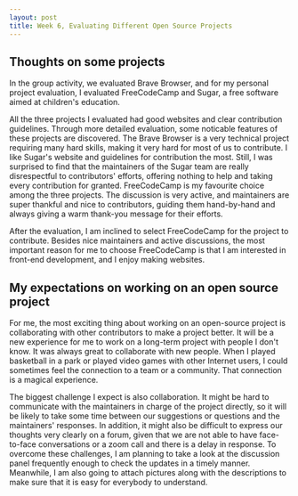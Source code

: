 ```yaml
---
layout: post
title: Week 6, Evaluating Different Open Source Projects
---
```



## Thoughts on some projects


In the group activity, we evaluated Brave Browser, and for my personal project evaluation, I evaluated FreeCodeCamp and Sugar, a free software aimed at children's education.

All the three projects I evaluated had good websites and clear contribution guidelines. Through more detailed evaluation, some noticable features of these projects are discovered. <!--more-->The Brave Browser is a very technical project requiring many hard skills, making it very hard for most of us to contribute. I like Sugar's website and guidelines for contribution the most. Still, I was surprised to find that the maintainers of the Sugar team are really disrespectful to contributors' efforts, offering nothing to help and taking every contribution for granted. FreeCodeCamp is my favourite choice among the three projects. The discussion is very active, and maintainers are super thankful and nice to contributors, guiding them hand-by-hand and always giving a warm thank-you message for their efforts.

After the evaluation, I am inclined to select FreeCodeCamp for the project to contribute. Besides nice maintainers and active discussions, the most important reason for me to choose FreeCodeCamp is that I am interested in front-end development, and I enjoy making websites.

## My expectations on working on an open source project


For me, the most exciting thing about working on an open-source project is collaborating with other contributors to make a project better. It will be a new experience for me to work on a long-term project with people I don't know. It was always great to collaborate with new people. When I played basketball in a park or played video games with other Internet users, I could sometimes feel the connection to a team or a community. That connection is a magical experience.

The biggest challenge I expect is also collaboration. It might be hard to communicate with the maintainers in charge of the project directly, so it will be likely to take some time between our suggestions or questions and the maintainers' responses. In addition, it might also be difficult to express our thoughts very clearly on a forum, given that we are not able to have face-to-face conversations or a zoom call and there is a delay in response. To overcome these challenges, I am planning to take a look at the discussion panel frequently enough to check the updates in a timely manner. Meanwhile, I am also going to attach pictures along with the descriptions to make sure that it is easy for everybody to understand.
